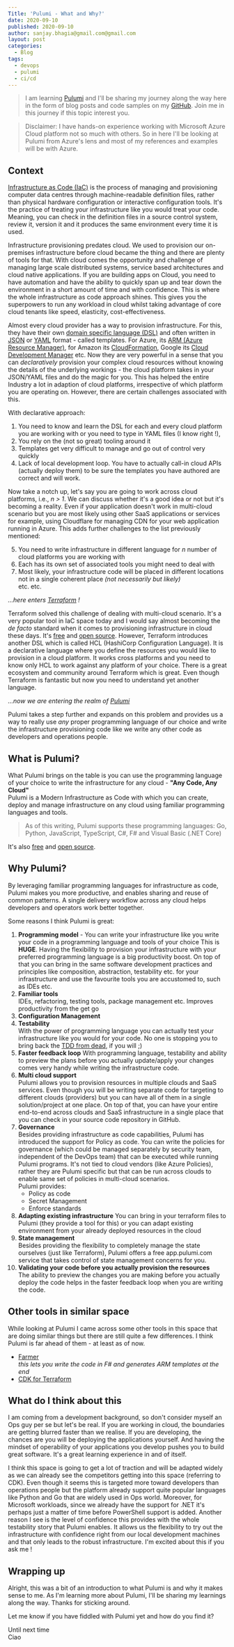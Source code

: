 ```yaml
---
Title: 'Pulumi - What and Why?'
date: 2020-09-10
published: 2020-09-10
author: sanjay.bhagia@gmail.com@gmail.com
layout: post
categories:
  - Blog
tags:
  - devops
  - pulumi
  - ci/cd
---
```


> I am learning [Pulumi](https://www.pulumi.com/) and I'll be sharing my journey along the way here in the form of blog posts and code samples on my [GitHub](https://github.com/sanjaybhagia/pulumi-examples). Join me in this journey if this topic interest you. 

> Disclaimer: I have hands-on experience working with Microsoft Azure Cloud platform not so much with others. So in here I'll be looking at Pulumi from Azure's lens and most of my references and examples will be with Azure. 

## Context
[Infrastructure as Code (IaC)](https://en.wikipedia.org/wiki/Infrastructure_as_code) is the process of managing and provisioning computer data centres through machine-readable definition files, rather than physical hardware configuration or interactive configuration tools. It's the practice of treating your infrastructure like you would treat your code. Meaning, you can check in the definition files in a source control system, review it, version it and it produces the same environment every time it is used. 

Infrastructure provisioning predates cloud. We used to provision our on-premises infrastructure before cloud became the thing and there are plenty of tools for that. With cloud comes the opportunity and challenge of managing large scale distributed systems, service based architectures and cloud native applications. If you are building apps on Cloud, you need to have automation and have the ability to quickly span up and tear down the environment in a short amount of time and with confidence. This is where the whole infrastructure as code approach shines. This gives you the superpowers to run any workload in cloud whilst taking advantage of core cloud tenants like speed, elasticity, cost-effectiveness.

Almost every cloud provider has a way to provision infrastructure. For this, they have their own [domain specific language (DSL)](https://en.wikipedia.org/wiki/Domain-specific_language) and often written in [JSON](https://en.wikipedia.org/wiki/YAML) or [YAML](https://en.wikipedia.org/wiki/YAML) format - called templates. For Azure, its [ARM (Azure Resource Manager)](https://docs.microsoft.com/en-us/azure/azure-resource-manager/management/overview), for Amazon its [CloudFormation](https://aws.amazon.com/cloudformation/), Google its [Cloud Development Manager](https://cloud.google.com/deployment-manager/docs) etc. Now they are very powerful in a sense that you can *declaratively* provision your complex cloud resources without knowing the details of the underlying workings - the cloud platform takes in your JSON/YAML files and do the magic for you. This has helped the entire Industry a lot in adaption of cloud platforms, irrespective of which platform you are operating on. However, there are certain challenges associated with this.  
  
With declarative approach:
1. You need to know and learn the DSL for each and every cloud platform you are working with or you need to type in YAML files (I know right !), 
2. You rely on the (not so great) tooling around it
3. Templates get very difficult to manage and go out of control very quickly
4. Lack of local development loop. You have to actually call-in cloud APIs (actually deploy them) to be sure the templates you have authored are correct and will work.

Now take a notch up, let's say you are going to work across cloud platforms, i.e., *n > 1*. We can discuss whether it's a good idea or not but it's becoming a reality. Even if your application doesn't work in multi-cloud scenario but you are most likely using other SaaS applications or services for example, using Cloudflare for managing CDN for your web application running in Azure. This adds further challenges to the list previously mentioned:  
  
5. You need to write infrastructure in different language for *n* number of cloud platforms you are working with  
6. Each has its own set of associated tools you might need to deal with  
7. Most likely, your infrastructure code will be placed in different locations not in a single coherent place *(not necessarily but likely)*  
etc. etc.

*...here enters [Terraform](https://www.hashicorp.com/products/terraform/) !*

Terraform solved this challenge of dealing with multi-cloud scenario. It's a very popular tool in IaC space today and I would say almost becoming the *de facto* standard when it comes to provisioning infrastructure in cloud these days. It's [free](https://www.terraform.io) and [open source](https://github.com/hashicorp/terraform). However, Terraform introduces another DSL which is called HCL (HashiCorp Configuration Language). It is a declarative language where you define the resources you would like to provision in a cloud platform. It works cross platforms and you need to know only HCL to work against any platform of your choice. There is a great ecosystem and community around Terraform which is great. Even though Terraform is fantastic but now you need to understand yet another language. 

*...now we are entering the realm of [Pulumi](https://www.pulumi.com/)*

Pulumi takes a step further and expands on this problem and provides us a way to really use *any* proper programming language of our choice and write the infrastructure provisioning code like we write any other code as developers and operations people. 

## What is Pulumi?
What Pulumi brings on the table is you can use the programming language of your choice to write the infrastructure for any cloud - **"Any Code, Any Cloud"**  
Pulumi is a Modern Infrastructure as Code with which you can create, deploy and manage infrastructure on any cloud using familiar programming languages and tools.  

> As of this writing, Pulumi supports these programming languages: Go, Python, JavaScript, TypeScript, C#, F# and Visual Basic (.NET Core)

It's also [free](https://www.pulumi.com/pricing/#community-edition) and [open source](https://github.com/pulumi).

## Why Pulumi?
By leveraging familiar programming languages for infrastructure as code, Pulumi makes you more productive, and enables sharing and reuse of common patterns. A single delivery workflow across any cloud helps developers and operators work better together.

Some reasons I think Pulumi is great:  
1. **Programming model** - You can write your infrastructure like you write your code in a programming language and tools of your choice 
  This is **HUGE**. Having the flexibility to provision your infrastructure with your preferred programming language is a big productivity boost. On top of that you can bring in the same software development practices and principles like composition, abstraction, testability etc. for your infrastructure and use the favourite tools you are accustomed to, such as IDEs etc. 
2. **Familiar tools**  
    IDEs, refactoring, testing tools, package management etc.
    Improves productivity from the get go
3. **Configuration Management**
4. **Testability**  
  With the power of programming language you can actually test your infrastructure like you would for your code. No one is stopping you to bring back the [TDD from dead](https://dhh.dk/2014/tdd-is-dead-long-live-testing.html), if you will ;) 
5. **Faster feedback loop**
  With programming language, testability and ability to preview the plans before you actually update/apply your changes comes very handy while writing the infrastructure code. 
2. **Multi cloud support**  
  Pulumi allows you to provision resources in multiple clouds and SaaS services. Even though you will be writing separate code for targeting to different clouds (providers) but you can have all of them in a single solution/project at one place. On top of that, you can have your entire end-to-end across clouds and SaaS infrastructure in a single place that you can check in your source code repository in GitHub. 
4. **Governance**  
  Besides providing infrastructure as code capabilities, Pulumi has introduced the support for Policy as code. You can write the policies for governance (which could be managed separately by security team, independent of the DevOps team) that can be executed while running Pulumi programs. It's not tied to cloud vendors (like Azure Policies), rather they are Pulumi specific but that can be run across clouds to enable same set of policies in multi-cloud scenarios.  
  Pulumi provides:
    - Policy as code  
    - Secret Management  
    - Enforce standards  
5. **Adapting existing infrastructure**
  You can bring in your terraform files to Pulumi (they provide a tool for this) or you can adapt existing environment from your already deployed resources in the cloud
6. **State management**  
  Besides providing the flexibility to completely manage the state ourselves (just like Terraform), Pulumi offers a free app.pulumi.com service that takes control of state management concerns for you.
7. **Validating your code before you actually provision the resources**  
  The ability to preview the changes you are making before you actually deploy the code helps in the faster feedback loop when you are writing the code. 

## Other tools in similar space
While looking at Pulumi I came across some other tools in this space that are doing similar things but there are still quite a few differences. I think Pulumi is far ahead of them - at least as of now.
- [Farmer](https://compositionalit.github.io/farmer/)  
  *this lets you write the code in F# and generates ARM templates at the end*
- [CDK for Terraform](https://www.hashicorp.com/blog/cdk-for-terraform-enabling-python-and-typescript-support/)

## What do I think about this
I am coming from a development background, so don't consider myself an Ops guy per se but let's be real. If you are working in cloud, the boundaries are getting blurred faster than we realise. If you are developing, the chances are you will be deploying the applications yourself. And having the mindset of operability of your applications you develop pushes you to build great software. It's a great learning experience in and of itself.

I think this space is going to get a lot of traction and will be adapted widely as we can already see the competitors getting into this space (referring to CDK). Even though it seems this is targeted more toward developers than operations people but the platform already support quite popular languages like Python and Go that are widely used in Ops world. Moreover, for Microsoft workloads, since we already have the support for .NET it's perhaps just a matter of time before PowerShell support is added. Another reason I see is the level of confidence this provides with the whole testability story that Pulumi enables. It allows us the flexibility to try out the infrastructure with confidence right from our local development machines and that only leads to the robust infrastructure. I'm excited about this if you ask me !  

## Wrapping up
Alright, this was a bit of an introduction to what Pulumi is and why it makes sense to me. As I'm learning more about Pulumi, I'll be sharing my learnings along the way. Thanks for sticking around. 

Let me know if you have fiddled with Pulumi yet and how do you find it? 

Until next time  
Ciao









